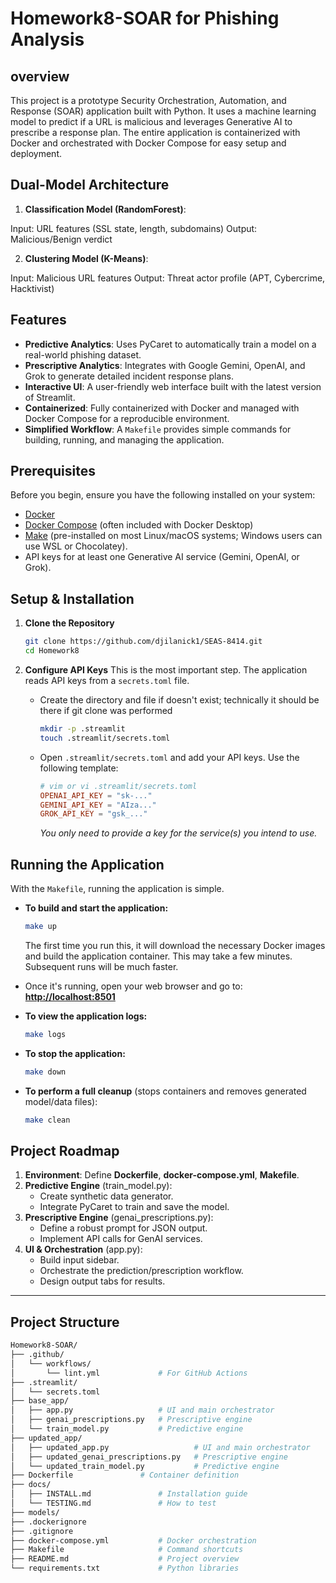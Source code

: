 # Homework8-SOAR for Phishing Analysis

## overview 

This project is a prototype Security Orchestration, Automation, and Response (SOAR) application built with Python. It uses a machine learning model to predict if a URL is malicious and leverages Generative AI to prescribe a response plan. The entire application is containerized with Docker and orchestrated with Docker Compose for easy setup and deployment.

## Dual-Model Architecture

1. **Classification Model (RandomForest)**:

Input: URL features (SSL state, length, subdomains)
Output: Malicious/Benign verdict

2. **Clustering Model (K-Means)**:

Input: Malicious URL features
Output: Threat actor profile (APT, Cybercrime, Hacktivist)

## Features

-   **Predictive Analytics**: Uses PyCaret to automatically train a model on a real-world phishing dataset.
-   **Prescriptive Analytics**: Integrates with Google Gemini, OpenAI, and Grok to generate detailed incident response plans.
-   **Interactive UI**: A user-friendly web interface built with the latest version of Streamlit.
-   **Containerized**: Fully containerized with Docker and managed with Docker Compose for a reproducible environment.
-   **Simplified Workflow**: A `Makefile` provides simple commands for building, running, and managing the application.

## Prerequisites

Before you begin, ensure you have the following installed on your system:
-   [Docker](https://www.docker.com/get-started)
-   [Docker Compose](https://docs.docker.com/compose/install/) (often included with Docker Desktop)
-   [Make](https://www.gnu.org/software/make/) (pre-installed on most Linux/macOS systems; Windows users can use WSL or Chocolatey).
-   API keys for at least one Generative AI service (Gemini, OpenAI, or Grok).

## Setup & Installation

1.  **Clone the Repository**
    ```bash
    git clone https://github.com/djilanick1/SEAS-8414.git
    cd Homework8
    ```

2.  **Configure API Keys**
    This is the most important step. The application reads API keys from a `secrets.toml` file.

    -   Create the directory and file if doesn't exist; technically it should be there if git clone was performed
        ```bash
        mkdir -p .streamlit
        touch .streamlit/secrets.toml
        ```
    -   Open `.streamlit/secrets.toml` and add your API keys. Use the following template:
        ```toml
        # vim or vi .streamlit/secrets.toml
        OPENAI_API_KEY = "sk-..."
        GEMINI_API_KEY = "AIza..."
        GROK_API_KEY = "gsk_..."
        ```
        *You only need to provide a key for the service(s) you intend to use.*
    

## Running the Application

With the `Makefile`, running the application is simple.

-   **To build and start the application:**
    ```bash
    make up
    ```
    The first time you run this, it will download the necessary Docker images and build the application container. This may take a few minutes. Subsequent runs will be much faster.

-   Once it's running, open your web browser and go to:
    **[http://localhost:8501](http://localhost:9001)**

-   **To view the application logs:**
    ```bash
    make logs
    ```

-   **To stop the application:**
    ```bash
    make down
    ```

-   **To perform a full cleanup** (stops containers and removes generated model/data files):
    ```bash
    make clean
    ```


## Project Roadmap

1.  **Environment**: Define **Dockerfile**, **docker-compose.yml**, **Makefile**.
2.  **Predictive Engine** (train_model.py):
    * Create synthetic data generator.
    * Integrate PyCaret to train and save the model.
3.  **Prescriptive Engine** (genai_prescriptions.py):
    * Define a robust prompt for JSON output.
    * Implement API calls for GenAI services.
4.  **UI & Orchestration** (app.py):
    * Build input sidebar.
    * Orchestrate the prediction/prescription workflow.
    * Design output tabs for results.

***

## Project Structure

```bash
Homework8-SOAR/
├── .github/
│   └── workflows/
│       └── lint.yml             # For GitHub Actions
├── .streamlit/
│   └── secrets.toml
├── base_app/
│   ├── app.py                   # UI and main orchestrator
│   ├── genai_prescriptions.py   # Prescriptive engine
│   └── train_model.py           # Predictive engine
├── updated_app/
│   ├── updated_app.py                   # UI and main orchestrator
│   ├── updated_genai_prescriptions.py   # Prescriptive engine
│   └── updated_train_model.py           # Predictive engine
├── Dockerfile               # Container definition
├── docs/
│   ├── INSTALL.md               # Installation guide
│   └── TESTING.md               # How to test
├── models/
├── .dockerignore
├── .gitignore
├── docker-compose.yml           # Docker orchestration
├── Makefile                     # Command shortcuts
├── README.md                    # Project overview
└── requirements.txt             # Python libraries


